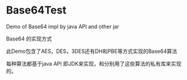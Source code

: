 # Base64Test
Demo of Base64 impl by java API and other jar

Base64 的实现方式

此Demo包含了AES，DES，3DES还有DH和PBE等方式实现的Base64算法

每种算法都基于java API 即JDK来实现，和分别用了这些算法的私有库来实现的。
